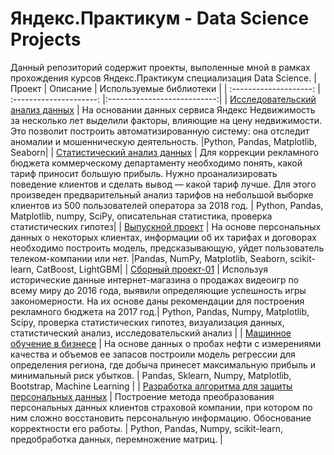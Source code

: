 # Яндекс.Практикум - Data Science Projects
Данный репозиторий содержит проекты, выполенные мной в рамках прохождения курсов Яндекс.Практикум специализация Data Science.
| Проект | Описание | Используемые библиотеки | 
| :--------------------: | :---------------------: |:---------------------------:|
| [Исследовательский анализ данных](https://github.com/polina-nechaeva/personal-projects-da/tree/main/%D0%98%D1%81%D1%81%D0%BB%D0%B5%D0%B4%D0%BE%D0%B2%D0%B0%D0%BD%D0%B8%D0%B5%20%D0%BE%D0%B1%D1%8A%D1%8F%D0%B2%D0%BB%D0%B5%D0%BD%D0%B8%D0%B9%20%D0%BE%20%D0%BF%D1%80%D0%BE%D0%B4%D0%B0%D0%B6%D0%B5%20%D0%BA%D0%B2%D0%B0%D1%80%D1%82%D0%B8%D1%80)  |  На основании данных сервиса Яндекс Недвижимость за несколько лет выделили факторы, влияющие на цену недвижимости. Это позволит построить автоматизированную систему: она отследит аномалии и мошенническую деятельность.  |Python, Pandas, Matplotlib, Seaborn|
| [Статистический анализ данных](https://github.com/polina-nechaeva/personal-projects-da/tree/main/%D0%9E%D0%BF%D1%80%D0%B5%D0%B4%D0%B5%D0%BB%D0%B5%D0%BD%D0%B8%D0%B5%20%D0%BF%D0%B5%D1%80%D1%81%D0%BF%D0%B5%D0%BA%D1%82%D0%B8%D0%B2%D0%BD%D0%BE%D0%B3%D0%BE%20%D1%82%D0%B0%D1%80%D0%B8%D1%84%D0%B0%20%D0%B4%D0%BB%D1%8F%20%D1%82%D0%B5%D0%BB%D0%B5%D0%BA%D0%BE%D0%BC-%D0%BA%D0%BE%D0%BC%D0%BF%D0%B0%D0%BD%D0%B8%D0%B8) | Для коррекции рекламного бюджета коммерческому департаменту необходимо понять, какой тариф приносит большую прибыль. Нужно проанализировать поведение клиентов и сделать вывод — какой тариф лучше. Для этого произведен предварительный анализ тарифов на небольшой выборке клиентов из 500 пользователей оператора за 2018 год. | Python, Pandas, Matplotlib, numpy, SciPy, описательная статистика, проверка статистических гипотез|
| [Выпускной проект](https://github.com/polina-nechaeva/personal-projects-da/tree/main/%D0%9F%D1%80%D0%BE%D0%B3%D0%BD%D0%BE%D0%B7%20%D0%BE%D1%82%D1%82%D0%BE%D0%BA%D0%B0%20%D0%BA%D0%BB%D0%B8%D0%B5%D0%BD%D1%82%D0%BE%D0%B2) | На основе персональных данных о некоторых клиентах, информации об их тарифах и договорах необходимо построить модель, предсказывающую, уйдет пользователь телеком-компании или нет. |Pandas, NumPy, Matplotlib, Seaborn, scikit-learn, CatBoost, LightGBM|
| [Сборный проект-01](https://github.com/polina-nechaeva/personal-projects-da/tree/main/%D0%90%D0%BD%D0%B0%D0%BB%D0%B8%D0%B7%20%D1%80%D1%8B%D0%BD%D0%BA%D0%B0%20%D0%B2%D0%B8%D0%B4%D0%B5%D0%BE%D0%B8%D0%B3%D1%80) | Используя исторические данные интернет-магазина о продажах видеоигр  по всему миру до 2016 года, выявили определяющие успешность игры закономерности. На их основе даны рекомендации для построения рекламного бюджета на 2017 год.| Python, Pandas, Numpy, Matplotlib, Scipy, проверка статистических гипотез, визуализация данных, статистический анализ, исследовательский анализ |
| [Машинное обучение в бизнесе](https://github.com/polina-nechaeva/personal-projects-da/tree/main/%D0%92%D1%8B%D0%B1%D0%BE%D1%80%20%D0%BB%D0%BE%D0%BA%D0%B0%D1%86%D0%B8%D0%B8%20%D0%B4%D0%BB%D1%8F%20%D1%81%D0%BA%D0%B2%D0%B0%D0%B6%D0%B8%D0%BD%D1%8B) | На основе данных о пробах нефти с измерениями качества и объемов ее запасов построили модель регрессии для определения региона, где добыча принесет максимальную прибыль и минимальный риск убытков. | Pandas, Sklearn, Numpy, Matplotlib, Bootstrap, Machine Learning |
| [Разработка алгоритма для защиты персональных данных](https://github.com/polina-nechaeva/personal-projects-da/tree/main/%D0%97%D0%B0%D1%89%D0%B8%D1%82%D0%B0%20%D0%BF%D0%B5%D1%80%D1%81%D0%BE%D0%BD%D0%B0%D0%BB%D1%8C%D0%BD%D1%8B%D1%85%20%D0%B4%D0%B0%D0%BD%D0%BD%D1%8B%D1%85%20%D0%BA%D0%BB%D0%B8%D0%B5%D0%BD%D1%82%D0%BE%D0%B2) | Построение метода преобразования персональных данных клиентов страховой компании, при котором по ним сложно восстановить персональную информацию. Обоснование корректности его работы. | Python, Pandas, Numpy, scikit-learn, предобработка данных, перемножение матриц. |
